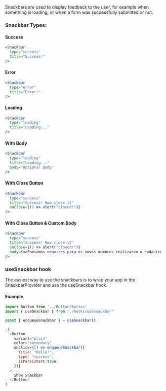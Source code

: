 Snackbars are used to display feedback to the user, for example when something is loading, or when a form was successfully submitted or not.

### Snackbar Types:

#### Success
```jsx
<Snackbar
  type="success"
  title="Success!"
/>
```

#### Error
```jsx
<Snackbar
  type="error"
  title="Error!"
/>
```

#### Loading
```jsx
<Snackbar
  type="loading"
  title="Loading..."
/>
```

#### With Body
```jsx
<Snackbar
  type="loading"
  title="Loading..."
  body="Optional Body"
/>
```

#### With Close Button
```jsx
<Snackbar
  type="success"
  title="Success! Now close it"
  onClose={() => alert("closed!")}
/>
```

#### With Close Button & Custom Body
```jsx
<Snackbar
  type="success"
  title="Success! Now close it"
  onClose={() => alert("closed!")}
  body={<>Enviamos convites para os novos membros realizarem o cadastro na plataforma</> }
/>
```

### useSnackbar hook

The easiest way to use the snackbars is to wrap your app in the SnackbarProvider and use the useSnackbar hook.

#### Example
```js
import Button from '../Button/Button'
import { useSnackbar } from "./hooks/useSnackbar"

const { enqueueSnackbar } = useSnackbar()

;(
  <Button
    variant="plain"
    color="secondary"
    onClick={() => enqueueSnackbar({
      title: "Hello!",
      type: "success",
      isPersistent:true,
    })}
  >
    Show Snackbar
  </Button>
)
```
